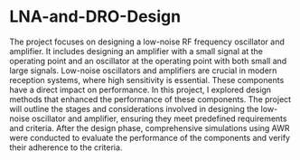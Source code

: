 # LNA-and-DRO-Design
The project focuses on designing a low-noise RF frequency oscillator and amplifier. It includes designing an amplifier with a small signal at the operating point and an oscillator at the operating point with both small and large signals.
 Low-noise oscillators and amplifiers are crucial in modern reception systems, where high sensitivity is essential. These components have a direct impact on performance.
 In this project, I explored design methods that enhanced the performance of these components. The project will outline the stages and considerations involved in designing the low-noise oscillator and amplifier, ensuring they meet predefined requirements and criteria. After the design phase, comprehensive simulations using  AWR were conducted to evaluate the performance of the components and verify their adherence to the criteria.
